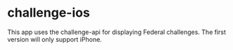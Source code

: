 challenge-ios
=============

This app uses the challenge-api for displaying Federal challenges. The first version will only support iPhone.
